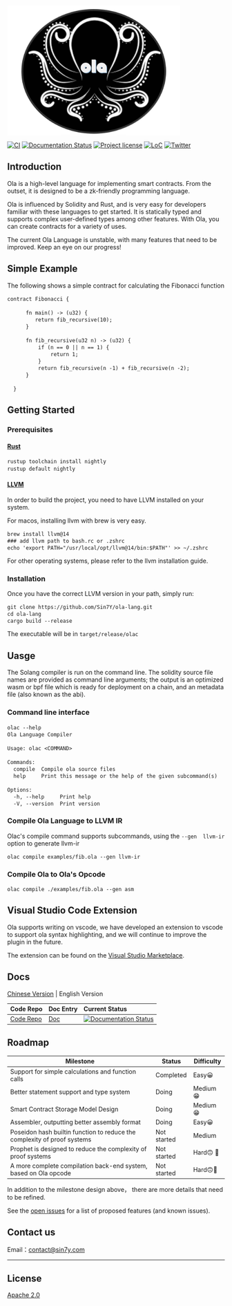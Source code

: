 <img src="docs/en/source/images/ola.jpg" alt="Ola Logo" width = "400" height = "300" align=center />



 [![CI](https://img.shields.io/github/actions/workflow/status/Sin7y/ola-lang/rust.yml)](https://github.com/Sin7Y/ola-lang/actions)
 [![Documentation Status](https://img.shields.io/readthedocs/olang)](https://solang.readthedocs.io/en/latest/?badge=latest)
 [![Project license](https://img.shields.io/github/license/Sin7y/ola-lang)](LICENSE)
 [![LoC](https://tokei.rs/b1/github/Sin7y/ola-lang?category=lines)](https://github.com/Sin7y/ola-lang)
 [![Twitter](https://img.shields.io/twitter/follow/Sin7y_Labs?style=social)](https://twitter.com/Sin7y_Labs)

## Introduction

Ola is a high-level language for implementing smart contracts. From the outset, it is designed to be a zk-friendly programming language.

Ola is influenced by Solidity and Rust, and is very easy for developers familiar with these languages to get started. It is statically typed and supports complex user-defined types among other features. With Ola, you can create contracts for a variety of uses.

The current Ola Language is unstable, with many features that need to be improved. Keep an eye on our progress!

## Simple Example

The following shows a simple contract for calculating the Fibonacci function

```
contract Fibonacci {

      fn main() -> (u32) {
         return fib_recursive(10);
      }

      fn fib_recursive(u32 n) -> (u32) {
          if (n == 0 || n == 1) {
              return 1;
          }
          return fib_recursive(n -1) + fib_recursive(n -2);
      }

  }
```

## Getting Started

### Prerequisites

#### [Rust](https://www.rust-lang.org/tools/install)

```bash
rustup toolchain install nightly
rustup default nightly
```

#### [LLVM](https://releases.llvm.org/)

In order to build the project, you need to have LLVM installed on your system.


For macos, installing llvm with brew is very easy.

```
brew install llvm@14
### add llvm path to bash.rc or .zshrc
echo 'export PATH="/usr/local/opt/llvm@14/bin:$PATH"' >> ~/.zshrc 
```

For other operating systems, please refer to the llvm installation guide.

### Installation

Once you have the correct LLVM version in your path, simply run:

```
git clone https://github.com/Sin7Y/ola-lang.git
cd ola-lang
cargo build --release 
```

The executable will be in `target/release/olac`

## Uasge

The Solang compiler is run on the command line. The solidity source file names are provided as command line arguments; the output is an optimized wasm or bpf file which is ready for deployment on a chain, and an metadata file (also known as the abi).

### Command line interface

```
olac --help
Ola Language Compiler

Usage: olac <COMMAND>

Commands:
  compile  Compile ola source files
  help     Print this message or the help of the given subcommand(s)

Options:
  -h, --help     Print help
  -V, --version  Print version
```

### Compile Ola Language to LLVM IR

Olac's compile command supports subcommands, using the  `--gen  llvm-ir` option to generate llvm-ir

```
olac compile examples/fib.ola --gen llvm-ir
```

### Compile Ola to Ola's Opcode

```
olac compile ./examples/fib.ola --gen asm
```

## Visual Studio Code Extension

Ola supports writing on vscode, we have developed an extension to vscode to support ola syntax highlighting, and we will continue to improve the plugin in the future.

The extension can be found on the [Visual Studio Marketplace](https://marketplace.visualstudio.com/items?itemName=Sin7y.ola).

## Docs

[Chinese Version](./README_zh_CN.md) | English Version

| Code Repo                                          | Doc Entry                                      | Current Status                                               |
| :------------------------------------------------- | :--------------------------------------------- | :----------------------------------------------------------- |
| [Code Repo](https://github.com/Sin7Y/ola-lang.git) | [Doc](https://olang.readthedocs.io/en/latest/) | [![Documentation Status](https://img.shields.io/readthedocs/olang)](https://solang.readthedocs.io/en/latest/?badge=latest) |

## Roadmap


| Milestone                                                    | Status      | Difficulty                      |
| ------------------------------------------------------------ | ----------- | ------------------------------- |
| Support for simple calculations and function calls           | Completed   | Easy:grinning:                  |
| Better statement support and type system                     | Doing       | Medium:grin:                    |
| Smart Contract Storage Model Design                          | Doing       | Medium:grin:                    |
| Assembler, outputting better assembly format                 | Doing       | Easy:grinning:                  |
| Poseidon hash builtin function to reduce the complexity of proof systems | Not started | Medium                          |
| Prophet is designed to reduce the complexity of proof systems | Not started | Hard:upside_down_face: :muscle: |
| A more complete compilation back-end system, based on Ola opcode | Not started | Hard:upside_down_face::muscle:  |

In addition to the milestone design above， there are more details that need to be refined.

See the [open issues](https://github.com/Sin7Y/ola-lang/issues) for a list of proposed features (and known issues).

## Contact us

Email：<contact@sin7y.com>
*******************************

## License

[Apache 2.0](LICENSE)
